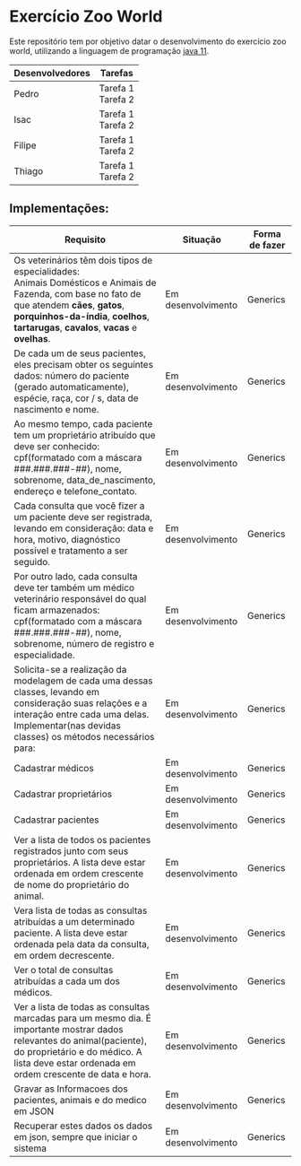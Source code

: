 # Exercício Zoo World
Este repositório tem por objetivo datar o desenvolvimento do exercício zoo world, utilizando a linguagem de programação [java 11](https://www.oracle.com/br/java/technologies/javase-jdk11-downloads.html).

Desenvolvedores | Tarefas
------------ | -------------
Pedro | Tarefa 1 <br> Tarefa 2
Isac | Tarefa 1 <br> Tarefa 2
Filipe | Tarefa 1 <br> Tarefa 2
Thiago | Tarefa 1 <br> Tarefa 2

## Implementações:

Requisito | Situação | Forma de fazer
------------ | ------------- | -------------
Os veterinários têm dois tipos de especialidades:<br> Animais Domésticos e Animais de Fazenda, com base no fato de que atendem <b>cães</b>, <b>gatos</b>, <b>porquinhos-da-índia</b>, <b>coelhos</b>, <b>tartarugas</b>, <b>cavalos</b>, <b>vacas</b> e <b>ovelhas</b>. | Em desenvolvimento | Generics
De cada um de seus pacientes, eles precisam obter os seguintes dados: número do paciente (gerado automaticamente), espécie, raça, cor / s, data de nascimento e nome. | Em desenvolvimento | Generics
Ao mesmo tempo, cada paciente tem um proprietário atribuído que deve ser conhecido: cpf(formatado com a máscara ###.###.###-##), nome, sobrenome, data_de_nascimento, endereço e telefone_contato. | Em desenvolvimento | Generics
Cada consulta que você fizer a um paciente deve ser registrada, levando em consideração: data e hora, motivo, diagnóstico possível e tratamento a ser seguido. | Em desenvolvimento | Generics
Por outro lado, cada consulta deve ter também um médico veterinário responsável do qual ficam armazenados: cpf(formatado com a máscara ###.###.###-##), nome, sobrenome, número de registro e especialidade. | Em desenvolvimento | Generics
Solicita-se a realização da modelagem de cada uma dessas classes, levando em consideração suas relações e a interação entre cada uma delas. Implementar(nas devidas classes) os métodos necessários para: | Em desenvolvimento | Generics
Cadastrar médicos | Em desenvolvimento | Generics
Cadastrar proprietários | Em desenvolvimento | Generics
Cadastrar pacientes| Em desenvolvimento | Generics
Ver a lista de todos os pacientes registrados junto com seus proprietários. A lista deve estar ordenada em ordem crescente de nome do proprietário do animal. | Em desenvolvimento | Generics
Vera lista de todas as consultas atribuídas a um determinado paciente. A lista deve estar ordenada pela data da consulta, em ordem decrescente. | Em desenvolvimento | Generics
Ver o total de consultas atribuídas a cada um dos médicos. | Em desenvolvimento | Generics
Ver a lista de todas as consultas marcadas para um mesmo dia. É importante mostrar dados relevantes do animal(paciente), do proprietário e do médico. A lista deve estar ordenada em ordem crescente de data e hora. | Em desenvolvimento | Generics
Gravar as Informacoes dos pacientes, animais e do medico em JSON| Em desenvolvimento | Generics
Recuperar estes dados os dados em json, sempre que iniciar o sistema | Em desenvolvimento | Generics

